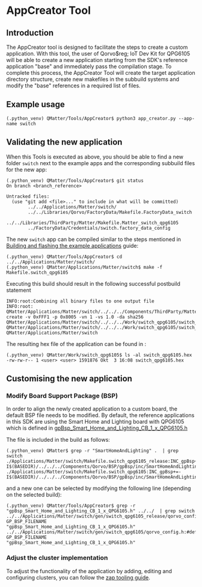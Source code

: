 # AppCreator Tool

## Introduction

The AppCreator tool is designed to facilitate the steps to create a custom application.
With this tool, the user of Qorvo$reg; IoT Dev Kit for QPG6105 will be able to create a new application starting from the SDK's reference application "base" and immediately pass the compilation stage.
To complete this process, the AppCreator Tool will create the target application directory structure, create new makefiles in the subbuild systems and modify the "base" references in a required list of files.

## Example usage

```
(.python_venv) QMatter/Tools/AppCreator$ python3 app_creator.py --app-name switch
```

## Validating the new application

When this Tools is executed as above, you should be able to find a new folder `switch` next to the example apps and the corresponding subbuild files for the new app:
```
(.python_venv) QMatter/Tools/AppCreator$ git status
On branch <branch_reference>

Untracked files:
  (use "git add <file>..." to include in what will be committed)
        ../../Applications/Matter/switch/
        ../../Libraries/Qorvo/FactoryData/Makefile.FactoryData_switch
        ../../Libraries/ThirdParty/Matter/Makefile.Matter_switch_qpg6105
        ../FactoryData/Credentials/switch.factory_data_config
```

The new `switch` app can be compiled similar to the steps mentioned in [Building and flashing the example applications](../../README.md#building-and-flashing-the-example-applications) guide:
```
(.python_venv) QMatter/Tools/AppCreator$ cd ../../Applications/Matter/switch/
(.python_venv) QMatter/Applications/Matter/switch$ make -f Makefile.switch_qpg6105
```

Executing this build should result in the following successful postbuild statement
```
INFO:root:Combining all binary files to one output file
INFO:root: QMatter/Applications/Matter/switch/../../../Components/ThirdParty/Matter/repo/src/app/ota_image_tool.py create -v 0xFFF1 -p 0x8005 -vn 1 -vs 1.0 -da sha256  QMatter/Applications/Matter/switch/../../../Work/switch_qpg6105/switch_qpg6105.compressed.bin QMatter/Applications/Matter/switch/../../../Work/switch_qpg6105/switch_qpg6105.ota
QMatter/Applications/Matter/switch
```

The resulting hex file of the application can be found in :
```
(.python_venv) QMatter/Work/switch_qpg6105$ ls -al switch_qpg6105.hex
-rw-rw-r-- 1 <user> <user> 1591876 Okt  3 16:08 switch_qpg6105.hex
```

## Customising the new application

### Modify Board Support Package (BSP)
In order to align the newly created application to a custom board, the default BSP file needs to be modified.
By default, the reference applications in this SDK are using the Smart Home and Lighting board with QPG6105 which is defined in [gpBsp_Smart_Home_and_Lighting_CB_1_x_QPG6105.h ](../../Components/Qorvo/BSP/gpBsp/inc/SmartHomeAndLighting/gpBsp_Smart_Home_and_Lighting_CB_1_x_QPG6105.h)

The file is included in the build as follows:
```
(.python_venv) QMatter$ grep -r "SmartHomeAndLighting" .  | grep switch
./Applications/Matter/switch/Makefile.switch_qpg6105_release:INC_gpBsp+=-I$(BASEDIR)/../../../Components/Qorvo/BSP/gpBsp/inc/SmartHomeAndLighting
./Applications/Matter/switch/Makefile.switch_qpg6105:INC_gpBsp+=-I$(BASEDIR)/../../../Components/Qorvo/BSP/gpBsp/inc/SmartHomeAndLighting
```
and a new one can be selected by modifying the following line (depending on the selected build):
```
(.python_venv) QMatter/Tools/AppCreator$ grep -r "gpBsp_Smart_Home_and_Lighting_CB_1_x_QPG6105.h" ../../  | grep switch
../../Applications/Matter/switch/gen/switch_qpg6105_release/qorvo_config.h:#define GP_BSP_FILENAME                                                          "gpBsp_Smart_Home_and_Lighting_CB_1_x_QPG6105.h"
../../Applications/Matter/switch/gen/switch_qpg6105/qorvo_config.h:#define GP_BSP_FILENAME                                                          "gpBsp_Smart_Home_and_Lighting_CB_1_x_QPG6105.h"
```

### Adjust the cluster implementation
To adjust the functionality of the application by adding, editing and configuring clusters, you can follow the [zap tooling guide](../../Applications/Matter/base/README.md#zap-tool-usage).
